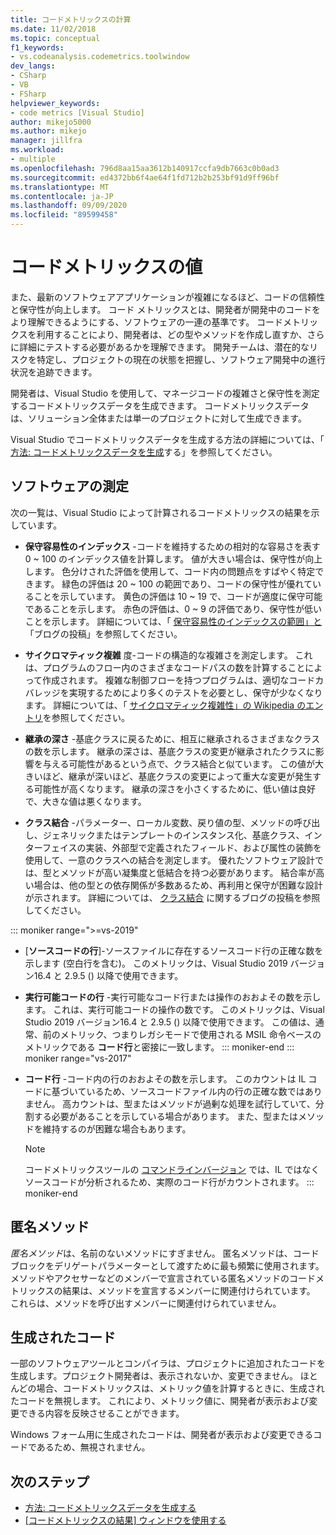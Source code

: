 ```yaml
---
title: コードメトリックスの計算
ms.date: 11/02/2018
ms.topic: conceptual
f1_keywords:
- vs.codeanalysis.codemetrics.toolwindow
dev_langs:
- CSharp
- VB
- FSharp
helpviewer_keywords:
- code metrics [Visual Studio]
author: mikejo5000
ms.author: mikejo
manager: jillfra
ms.workload:
- multiple
ms.openlocfilehash: 796d8aa15aa3612b140917ccfa9db7663c0b0ad3
ms.sourcegitcommit: ed4372bb6f4ae64f1fd712b2b253bf91d9ff96bf
ms.translationtype: MT
ms.contentlocale: ja-JP
ms.lasthandoff: 09/09/2020
ms.locfileid: "89599458"
---
```

# <a name="code-metrics-values"></a>コードメトリックスの値

また、最新のソフトウェアアプリケーションが複雑になるほど、コードの信頼性と保守性が向上します。 コード メトリックスとは、開発者が開発中のコードをより理解できるようにする、ソフトウェアの一連の基準です。 コードメトリックスを利用することにより、開発者は、どの型やメソッドを作成し直すか、さらに詳細にテストする必要があるかを理解できます。 開発チームは、潜在的なリスクを特定し、プロジェクトの現在の状態を把握し、ソフトウェア開発中の進行状況を追跡できます。

開発者は、Visual Studio を使用して、マネージコードの複雑さと保守性を測定するコードメトリックスデータを生成できます。 コードメトリックスデータは、ソリューション全体または単一のプロジェクトに対して生成できます。

Visual Studio でコードメトリックスデータを生成する方法の詳細については、「 [方法: コードメトリックスデータを生成](../code-quality/how-to-generate-code-metrics-data.md)する」を参照してください。

## <a name="software-measurements"></a>ソフトウェアの測定

次の一覧は、Visual Studio によって計算されるコードメトリックスの結果を示しています。

- **保守容易性のインデックス** -コードを維持するための相対的な容易さを表す 0 ~ 100 のインデックス値を計算します。 値が大きい場合は、保守性が向上します。 色分けされた評価を使用して、コード内の問題点をすばやく特定できます。 緑色の評価は 20 ~ 100 の範囲であり、コードの保守性が優れていることを示しています。 黄色の評価は 10 ~ 19 で、コードが適度に保守可能であることを示します。 赤色の評価は、0 ~ 9 の評価であり、保守性が低いことを示します。 詳細については、「 [保守容易性のインデックスの範囲」と](/archive/blogs/codeanalysis/maintainability-index-range-and-meaning) 「ブログの投稿」を参照してください。

- **サイクロマティック複雑** 度-コードの構造的な複雑さを測定します。 これは、プログラムのフロー内のさまざまなコードパスの数を計算することによって作成されます。 複雑な制御フローを持つプログラムは、適切なコードカバレッジを実現するためにより多くのテストを必要とし、保守が少なくなります。 詳細については、「 [サイクロマティック複雑性」の Wikipedia のエントリ](https://wikipedia.org/wiki/Cyclomatic_complexity)を参照してください。

- **継承の深さ** -基底クラスに戻るために、相互に継承されるさまざまなクラスの数を示します。 継承の深さは、基底クラスの変更が継承されたクラスに影響を与える可能性があるという点で、クラス結合と似ています。 この値が大きいほど、継承が深いほど、基底クラスの変更によって重大な変更が発生する可能性が高くなります。 継承の深さを小さくするために、低い値は良好で、大きな値は悪くなります。

- **クラス結合** -パラメーター、ローカル変数、戻り値の型、メソッドの呼び出し、ジェネリックまたはテンプレートのインスタンス化、基底クラス、インターフェイスの実装、外部型で定義されたフィールド、および属性の装飾を使用して、一意のクラスへの結合を測定します。 優れたソフトウェア設計では、型とメソッドが高い凝集度と低結合を持つ必要があります。 結合率が高い場合は、他の型との依存関係が多数あるため、再利用と保守が困難な設計が示されます。 詳細については、 [クラス結合](/archive/blogs/zainnab/code-metrics-class-coupling) に関するブログの投稿を参照してください。

::: moniker range=">=vs-2019"

- [**ソースコードの行**]-ソースファイルに存在するソースコード行の正確な数を示します (空白行を含む)。 このメトリックは、Visual Studio 2019 バージョン16.4 と 2.9.5 () 以降で使用できます。

- **実行可能コードの行** -実行可能なコード行または操作のおおよその数を示します。 これは、実行可能コードの操作の数です。 このメトリックは、Visual Studio 2019 バージョン16.4 と 2.9.5 () 以降で使用できます。 この値は、通常、前のメトリック、つまりレガシモードで使用される MSIL 命令ベースのメトリックである **コード行**と密接に一致します。
::: moniker-end
::: moniker range="vs-2017"

- **コード行** -コード内の行のおおよその数を示します。 このカウントは IL コードに基づいているため、ソースコードファイル内の行の正確な数ではありません。 高カウントは、型またはメソッドが過剰な処理を試行していて、分割する必要があることを示している場合があります。 また、型またはメソッドを維持するのが困難な場合もあります。

   > [!NOTE]
   > コードメトリックスツールの [コマンドラインバージョン](../code-quality/how-to-generate-code-metrics-data.md#command-line-code-metrics) では、IL ではなくソースコードが分析されるため、実際のコード行がカウントされます。
::: moniker-end

## <a name="anonymous-methods"></a>匿名メソッド

*匿名メソッド*は、名前のないメソッドにすぎません。 匿名メソッドは、コードブロックをデリゲートパラメーターとして渡すために最も頻繁に使用されます。 メソッドやアクセサーなどのメンバーで宣言されている匿名メソッドのコードメトリックスの結果は、メソッドを宣言するメンバーに関連付けられています。 これらは、メソッドを呼び出すメンバーに関連付けられていません。

## <a name="generated-code"></a>生成されたコード

一部のソフトウェアツールとコンパイラは、プロジェクトに追加されたコードを生成します。プロジェクト開発者は、表示されないか、変更できません。 ほとんどの場合、コードメトリックスは、メトリック値を計算するときに、生成されたコードを無視します。 これにより、メトリック値に、開発者が表示および変更できる内容を反映させることができます。

Windows フォーム用に生成されたコードは、開発者が表示および変更できるコードであるため、無視されません。

## <a name="next-steps"></a>次のステップ

- [方法: コードメトリックスデータを生成する](../code-quality/how-to-generate-code-metrics-data.md)
- [[コードメトリックスの結果] ウィンドウを使用する](../code-quality/working-with-code-metrics-data.md)
